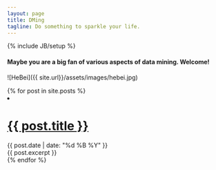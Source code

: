 ```yaml
---
layout: page
title: DMing
tagline: Do something to sparkle your life.
---
```


{% include JB/setup %}

#### Maybe you are a big fan of various aspects of data mining. Welcome!
![HeBei]({{ site.url}}/assets/images/hebei.jpg)

<div class="nav">
  {% for post in site.posts %}
    <li>
      <a href="{{ post.url }}">
          <h1> {{ post.title }} </h1> 
       </a>
      <span>{{ post.date | date: "%d %B %Y" }}</span>
      <article>{{ post.excerpt }}</article>
    </li>
  {% endfor %}
</div>